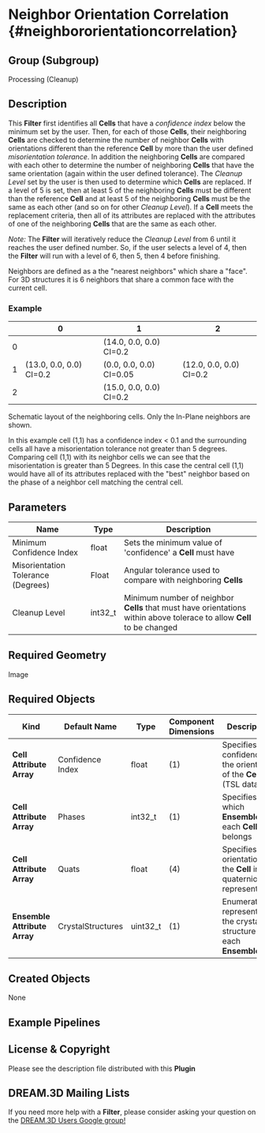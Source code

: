 Neighbor Orientation Correlation {#neighbororientationcorrelation}
======

## Group (Subgroup) ##

Processing (Cleanup)

## Description ##

This **Filter** first identifies all **Cells** that have a *confidence index* below the minimum set by the user.  Then, for each of those **Cells**, their neighboring **Cells** are checked to determine the number of neighbor **Cells** with orientations different than the reference **Cell** by more than the user defined *misorientation tolerance*.  In addition the neighboring **Cells** are compared with each other to determine the number of neighboring **Cells** that have the same orientation (again within the user defined tolerance). The *Cleanup Level* set by the user is then used to determine which **Cells** are replaced.  If a level of 5 is set, then at least 5 of the neighboring **Cells** must be different than the reference **Cell** and at least 5 of the neighboring **Cells** must be the same as each other (and so on for other *Cleanup Level*). If a **Cell** meets the replacement criteria, then all of its attributes are replaced with the attributes of one of the neighboring **Cells** that are the same as each other.

*Note:* The **Filter** will iteratively reduce the *Cleanup Level* from 6 until it reaches the user defined number. So, if the user selects a level of 4, then the **Filter** will run with a level of 6, then 5, then 4 before finishing.


Neighbors are defined as a the "nearest neighbors" which share a "face". For 3D structures it is 6 neighbors that share a common face with the current cell.

### Example ###

|   | 0 | 1 | 2 |
|---|---|---|---|
| 0 |   | (14.0, 0.0, 0.0) CI=0.2 |  |
| 1 | (13.0, 0.0, 0.0) CI=0.2   | (0.0, 0.0, 0.0) CI=0.05 | (12.0, 0.0, 0.0) CI=0.2 |
| 2 |   | (15.0, 0.0, 0.0) CI=0.2 |   |

Schematic layout of the neighboring cells. Only the In-Plane neighbors are shown.

In this example cell (1,1) has a confidence index < 0.1 and the surrounding cells all have a misorientation tolerance not greater than 5 degrees. Comparing cell (1,1) with its neighbor cells we can see that the misorientation is greater than 5 Degrees. In this case the central cell (1,1) would have all of its attributes replaced with the "best" neighbor based on the phase of a neighbor cell matching the central cell.

## Parameters ##

| Name | Type | Description |
|------|------|-------------|
| Minimum Confidence Index | float | Sets the minimum value of 'confidence' a **Cell** must have |
| Misorientation Tolerance (Degrees) | Float | Angular tolerance used to compare with neighboring **Cells** |
| Cleanup Level | int32_t | Minimum number of neighbor **Cells** that must have orientations within above tolerace to allow **Cell** to be changed | 

## Required Geometry ##

Image

## Required Objects ##

| Kind | Default Name | Type | Component Dimensions | Description |
|------|--------------|------|----------------------|-------------|
| **Cell Attribute Array** | Confidence Index | float | (1) | Specifies the confidence in the orientation of the **Cell** (TSL data) |
| **Cell Attribute Array** | Phases | int32_t | (1) | Specifies to which **Ensemble** each **Cell** belongs |
| **Cell Attribute Array** | Quats | float | (4) | Specifies the orientation of the **Cell** in quaternion representation |
| **Ensemble Attribute Array** | CrystalStructures | uint32_t | (1) | Enumeration representing the crystal structure for each **Ensemble** |

## Created Objects ##

None


## Example Pipelines ##



## License & Copyright ##

Please see the description file distributed with this **Plugin**

## DREAM.3D Mailing Lists ##

If you need more help with a **Filter**, please consider asking your question on the [DREAM.3D Users Google group!](https://groups.google.com/forum/?hl=en#!forum/dream3d-users)


